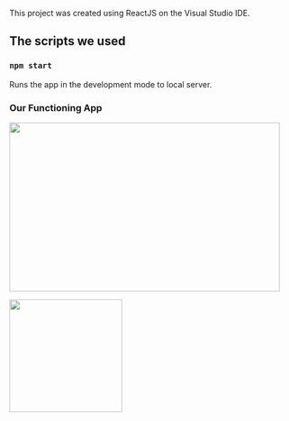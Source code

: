 This project was created using ReactJS on the Visual Studio IDE. 
## The scripts we used 


### `npm start`

Runs the app in the development mode to local server. 

### Our Functioning App

<img src="https://giphy.com/embed/JPb2DFpAS9CPrfAjMm" width="480" height="300">


<img src= "https://media.giphy.com/media/cL4xLybgogrhrTu0rE/giphy.gif" width=200><br>
